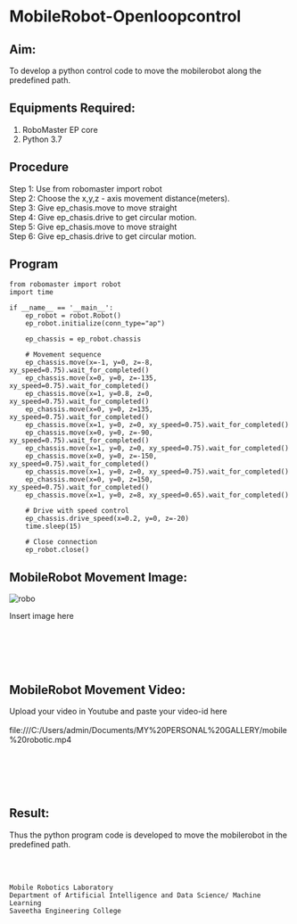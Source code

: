 # MobileRobot-Openloopcontrol
## Aim:

To develop a python control code to move the mobilerobot along the predefined path.

## Equipments Required:
1. RoboMaster EP core
2. Python 3.7

## Procedure
Step 1: Use from robomaster import robot<br>
Step 2: Choose the x,y,z - axis movement distance(meters).<br>
Step 3: Give ep_chasis.move to move straight<br>
Step 4: Give ep_chasis.drive to get circular motion.<br>
Step 5: Give ep_chasis.move to move straight<br>
Step 6: Give ep_chasis.drive to get circular motion.<br>


## Program
```
from robomaster import robot
import time

if __name__ == '__main__':
    ep_robot = robot.Robot()
    ep_robot.initialize(conn_type="ap")

    ep_chassis = ep_robot.chassis

    # Movement sequence
    ep_chassis.move(x=-1, y=0, z=-8, xy_speed=0.75).wait_for_completed()
    ep_chassis.move(x=0, y=0, z=-135, xy_speed=0.75).wait_for_completed()
    ep_chassis.move(x=1, y=0.8, z=0, xy_speed=0.75).wait_for_completed()
    ep_chassis.move(x=0, y=0, z=135, xy_speed=0.75).wait_for_completed()
    ep_chassis.move(x=1, y=0, z=0, xy_speed=0.75).wait_for_completed()
    ep_chassis.move(x=0, y=0, z=-90, xy_speed=0.75).wait_for_completed()
    ep_chassis.move(x=1, y=0, z=0, xy_speed=0.75).wait_for_completed()
    ep_chassis.move(x=0, y=0, z=-150, xy_speed=0.75).wait_for_completed()
    ep_chassis.move(x=1, y=0, z=0, xy_speed=0.75).wait_for_completed()
    ep_chassis.move(x=0, y=0, z=150, xy_speed=0.75).wait_for_completed()
    ep_chassis.move(x=1, y=0, z=8, xy_speed=0.65).wait_for_completed()

    # Drive with speed control
    ep_chassis.drive_speed(x=0.2, y=0, z=-20)
    time.sleep(15)

    # Close connection
    ep_robot.close()

```

## MobileRobot Movement Image:

![robo](./img/robomaster.png)

Insert image here


<br/>
<br/>
<br/>
<br/>

## MobileRobot Movement Video:

Upload your video in Youtube and paste your video-id here
<br>
<br>
file:///C:/Users/admin/Documents/MY%20PERSONAL%20GALLERY/mobile%20robotic.mp4

<br/>
<br/>
<br/>
<br/>

## Result:
Thus the python program code is developed to move the mobilerobot in the predefined path.

<br/>
<br/>

```
Mobile Robotics Laboratory
Department of Artificial Intelligence and Data Science/ Machine Learning
Saveetha Engineering College
```
